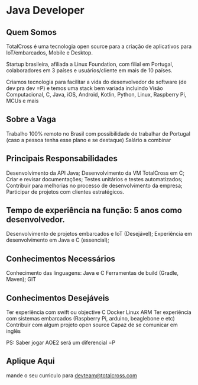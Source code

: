 
# Java Developer

## Quem Somos

TotalCross é uma tecnologia open source para a criação de aplicativos para IoT/embarcados, Mobile e Desktop. 

Startup brasileira, afiliada a Linux Foundation, com filial em Portugal, colaboradores em 3 países e usuários/cliente em mais de 10 países.

Criamos tecnologia para facilitar a vida do desenvolvedor de software (de dev pra dev =P) e temos uma stack bem variada incluindo Visão Computacional, C, Java, iOS, Android, Kotlin, Python, Linux, Raspberry Pi, MCUs e mais

## Sobre a Vaga

Trabalho 100% remoto no Brasil com possibilidade de trabalhar de Portugal (caso a pessoa tenha esse plano e se destaque)
Salário a combinar

## Principais Responsabilidades

Desenvolvimento da API Java;
Desenvolvimento da VM TotalCross em C;
Criar e revisar documentações;
Testes unitários e testes automatizados;
Contribuir para melhorias no processo de desenvolvimento da empresa;
Participar de projetos com clientes estratégicos.

## Tempo de experiência na função: 5 anos como desenvolvedor.

Desenvolvimento de projetos embarcados e IoT (Desejável);
Experiência em desenvolvimento em Java e C (essencial);

## Conhecimentos Necessários

Conhecimento das linguagens: Java e C
Ferramentas de build (Gradle, Maven);
GIT

## Conhecimentos Desejáveis

Ter experiência com swift ou objective C
Docker
Linux ARM
Ter experiência com sistemas embarcados (Raspberry Pi, arduino, beaglebone e etc)
Contribuir com algum projeto open source
Capaz de se comunicar em inglês

PS: Saber jogar AOE2 será um diferencial =P

## Aplique Aqui

mande o seu curriculo para devteam@totalcross.com
